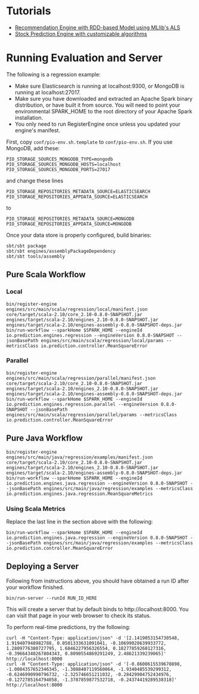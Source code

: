 Tutorials
=========

- [Recommendation Engine with RDD-based Model using MLlib's ALS](engines/src/main/scala/recommendations/README.md)
- [Stock Prediction Engine with customizable algorithms](engines/src/main/scala/stock/README.md)

Running Evaluation and Server
=============================

The following is a regression example:

- Make sure Elasticsearch is running at localhost:9300, or MongoDB is running at
  localhost:27017.
- Make sure you have downloaded and extracted an Apache Spark binary
  distribution, or have built it from source. You will need to point your
  environmental SPARK_HOME to the root directory of your Apache Spark
  installation.
- You only need to run RegisterEngine once unless you updated your engine's
  manifest.

First, copy ``conf/pio-env.sh.template`` to ``conf/pio-env.sh``. If you use
MongoDB, add these:

```
PIO_STORAGE_SOURCES_MONGODB_TYPE=mongodb
PIO_STORAGE_SOURCES_MONGODB_HOSTS=localhost
PIO_STORAGE_SOURCES_MONGODB_PORTS=27017
```

and change these lines

```
PIO_STORAGE_REPOSITORIES_METADATA_SOURCE=ELASTICSEARCH
PIO_STORAGE_REPOSITORIES_APPDATA_SOURCE=ELASTICSEARCH
```

to

```
PIO_STORAGE_REPOSITORIES_METADATA_SOURCE=MONGODB
PIO_STORAGE_REPOSITORIES_APPDATA_SOURCE=MONGODB
```

Once your data store is properly configured, build binaries:

```
sbt/sbt package
sbt/sbt engines/assemblyPackageDependency
sbt/sbt tools/assembly
```


Pure Scala Workflow
-------------------


### Local

```
bin/register-engine engines/src/main/scala/regression/local/manifest.json core/target/scala-2.10/core_2.10-0.8.0-SNAPSHOT.jar engines/target/scala-2.10/engines_2.10-0.8.0-SNAPSHOT.jar engines/target/scala-2.10/engines-assembly-0.8.0-SNAPSHOT-deps.jar
bin/run-workflow --sparkHome $SPARK_HOME --engineId io.prediction.engines.regression --engineVersion 0.8.0-SNAPSHOT --jsonBasePath engines/src/main/scala/regression/local/params --metricsClass io.prediction.controller.MeanSquareError
```


### Parallel

```
bin/register-engine engines/src/main/scala/regression/parallel/manifest.json core/target/scala-2.10/core_2.10-0.8.0-SNAPSHOT.jar engines/target/scala-2.10/engines_2.10-0.8.0-SNAPSHOT.jar engines/target/scala-2.10/engines-assembly-0.8.0-SNAPSHOT-deps.jar
bin/run-workflow --sparkHome $SPARK_HOME --engineId io.prediction.engines.regression.parallel --engineVersion 0.8.0-SNAPSHOT --jsonBasePath engines/src/main/scala/regression/parallel/params --metricsClass io.prediction.controller.MeanSquareError
```


Pure Java Workflow
------------------

```
bin/register-engine engines/src/main/java/regression/examples/manifest.json core/target/scala-2.10/core_2.10-0.8.0-SNAPSHOT.jar engines/target/scala-2.10/engines_2.10-0.8.0-SNAPSHOT.jar engines/target/scala-2.10/engines-assembly-0.8.0-SNAPSHOT-deps.jar
bin/run-workflow --sparkHome $SPARK_HOME --engineId io.prediction.engines.java.regression --engineVersion 0.8.0-SNAPSHOT --jsonBasePath engines/src/main/java/regression/examples --metricsClass io.prediction.engines.java.regression.MeanSquareMetrics
```


### Using Scala Metrics

Replace the last line in the section above with the following:

```
bin/run-workflow --sparkHome $SPARK_HOME --engineId io.prediction.engines.java.regression --engineVersion 0.8.0-SNAPSHOT --jsonBasePath engines/src/main/java/regression/examples --metricsClass io.prediction.controller.MeanSquareError
```


Deploying a Server
------------------

Following from instructions above, you should have obtained a run ID after
your workflow finished.

```
bin/run-server --runId RUN_ID_HERE
```

This will create a server that by default binds to http://localhost:8000. You
can visit that page in your web browser to check its status.

To perform real-time predictions, try the following:

```
curl -H "Content-Type: application/json" -d '[2.1419053154730548, 1.919407948982788, 0.0501333631091041, -0.10699028639933772, 1.2809776380727795, 1.6846227956326554, 0.18277859260127316, -0.39664340267804343, 0.8090554869291249, 2.48621339239065]' http://localhost:8000
curl -H "Content-Type: application/json" -d '[-0.8600615539670898, -1.0084357652346345, -1.3088407119560064, -1.9340485539299312, -0.6246990990796732, -2.325746651211032, -0.28429904752434976, -0.1272785164794058, -1.3787859877532718, -0.24374419289538318]' http://localhost:8000
```
